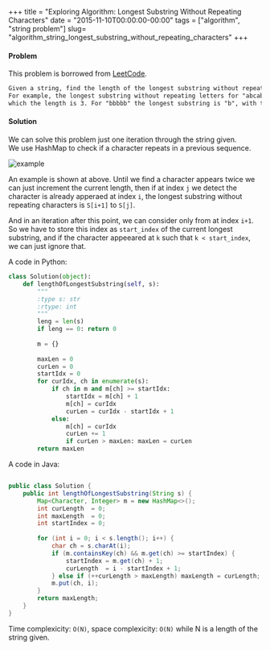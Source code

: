 +++
title = "Exploring Algorithm: Longest Substring Without Repeating Characters"
date  = "2015-11-10T00:00:00-00:00"
tags = ["algorithm", "string problem"]
slug= "algorithm_string_longest_substring_without_repeating_characters"
+++

#### Problem
This problem is borrowed from [LeetCode](https://leetcode.com/problems/longest-substring-without-repeating-characters/).

```markdown
Given a string, find the length of the longest substring without repeating characters.
For example, the longest substring without repeating letters for "abcabcbb" is "abc",
which the length is 3. For "bbbbb" the longest substring is "b", with the length of 1.
```

#### Solution
We can solve this problem just one iteration through the string given.  
We use HashMap to check if a character repeats in a previous sequence.

![example](http://f.st-hatena.com/images/fotolife/r/rdtr/20151111/20151111133323.png?1447277616)

An example is shown at above. Until we find a character appears twice we can just increment the current length, then if at index `j` we detect the character is already apperaed at index `i`, the longest substring without repeating characters is `S[i+1]` to `S[j]`.

And in an iteration after this point, we can consider only from at index `i+1`. So we have to store this index as `start_index` of the current longest substring, and if the character appeeared at `k` such that `k < start_index`, we can just ignore that.

A code in Python:

```python
class Solution(object):
    def lengthOfLongestSubstring(self, s):
        """
        :type s: str
        :rtype: int
        """
        leng = len(s)
        if leng == 0: return 0
        
        m = {}
        
        maxLen = 0
        curLen = 0
        startIdx = 0
        for curIdx, ch in enumerate(s):
            if ch in m and m[ch] >= startIdx:
                startIdx = m[ch] + 1
                m[ch] = curIdx
                curLen = curIdx - startIdx + 1                
            else:
                m[ch] = curIdx
                curLen += 1
                if curLen > maxLen: maxLen = curLen
        return maxLen
```

A code in Java:

```java

public class Solution {
    public int lengthOfLongestSubstring(String s) {
        Map<Character, Integer> m = new HashMap<>();
        int curLength  = 0;
        int maxLength  = 0;
        int startIndex = 0;
        
        for (int i = 0; i < s.length(); i++) {
            char ch = s.charAt(i);
            if (m.containsKey(ch) && m.get(ch) >= startIndex) {
                startIndex = m.get(ch) + 1;
                curLength  = i - startIndex + 1;
            } else if (++curLength > maxLength) maxLength = curLength;
            m.put(ch, i);
        }
        return maxLength;
    }
}
```

Time complexicity: `O(N)`, space complexicity: `O(N)` while N is a length of the string given.